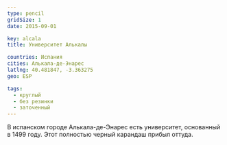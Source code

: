 ```yaml
---
type: pencil
gridSize: 1
date: 2015-09-01

key: alcala
title: Университет Алькалы

countries: Испания
cities: Алькала-де-Энарес
latlng: 40.481847, -3.363275
geo: ESP

tags:
  - круглый
  - без резинки
  - заточенный
---
```


В испанском городе Алькала-де-Энарес есть университет, основанный в 1499 году. Этот полностью черный карандаш прибыл оттуда.
